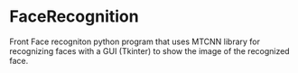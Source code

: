 # FaceRecognition

Front Face recogniton python program that uses MTCNN library for recognizing faces with a GUI (Tkinter) to show the image of the recognized face. 
